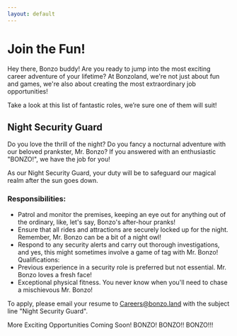 ```yaml
---
layout: default
---
```


# Join the Fun!

Hey there, Bonzo buddy! Are you ready to jump into the most exciting career adventure of your lifetime? At Bonzoland, we're not just about fun and games, we're also about creating the most extraordinary job opportunities!

Take a look at this list of fantastic roles, we’re sure one of them will suit!

## Night Security Guard

Do you love the thrill of the night? Do you fancy a nocturnal adventure with our beloved prankster, Mr. Bonzo? If you answered with an enthusiastic "BONZO!", we have the job for you!

As our Night Security Guard, your duty will be to safeguard our magical realm after the sun goes down. 

### Responsibilities:
- Patrol and monitor the premises, keeping an eye out for anything out of the ordinary, like, let's say, Bonzo's after-hour pranks!
- Ensure that all rides and attractions are securely locked up for the night. Remember, Mr. Bonzo can be a bit of a night owl!
- Respond to any security alerts and carry out thorough investigations, and yes, this might sometimes involve a game of tag with Mr. Bonzo!
Qualifications:
- Previous experience in a security role is preferred but not essential. Mr. Bonzo loves a fresh face!
- Exceptional physical fitness. You never know when you'll need to chase a mischievous Mr. Bonzo!

To apply, please email your resume to [Careers@bonzo.land](mailto:Careers@bonzoland) with the subject line "Night Security Guard".

More Exciting Opportunities Coming Soon!
BONZO! BONZO!! BONZO!!!
